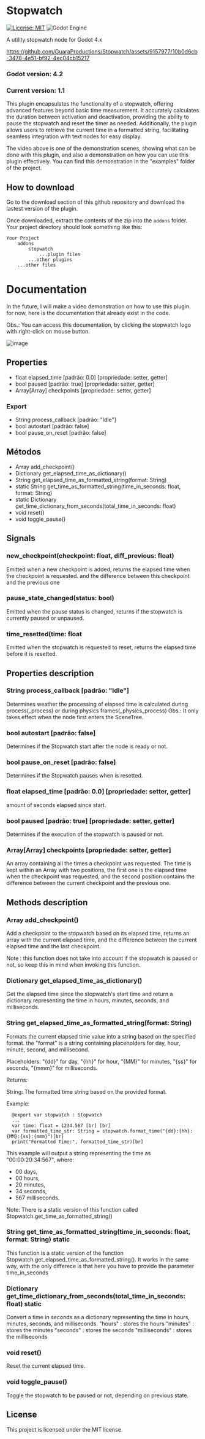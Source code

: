 # Stopwatch
[![License: MIT](https://img.shields.io/badge/License-MIT-yellow.svg)](https://opensource.org/licenses/MIT)
![Godot Engine](https://img.shields.io/badge/GODOT-%23FFFFFF.svg?style=for-the-badge&logo=godot-engine)

A utility stopwatch node for Godot 4.x

https://github.com/GuaraProductions/Stopwatch/assets/9157977/10b0d6cb-3478-4e51-bf92-4ec04cb15217

### **Godot version: 4.2**
### **Current version: 1.1**

This plugin encapsulates the functionality of a stopwatch, offering advanced features beyond basic time measurement. It accurately calculates the duration between activation and deactivation, providing the ability to pause the stopwatch and reset the timer as needed. Additionally, the plugin allows users to retrieve the current time in a formatted string, facilitating seamless integration with text nodes for easy display.

The video above is one of the demonstration scenes, showing what can be done with this plugin, and also a demonstration on how you can use this plugin effectively. You can find this demonstration in the "examples" folder of the project.

## How to download

Go to the download section of this github repository and download the lastest version of the plugin. 

Once downloaded, extract the contents of the zip into the ```addons``` folder. Your project directory should look something like this:

```
Your Project
    addons
        stopwatch
            ...plugin files
        ...other plugins
    ...other files
```

# Documentation

In the future, I will make a video demonstration on how to use this plugin. for now, here is the documentation that already exist in the code.

Obs.: You can access this documentation, by clicking the stopwatch logo with right-click on mouse button.

![image](https://github.com/GuaraProductions/Stopwatch/assets/9157977/0fa3a20a-8f0c-4d0a-a4ef-47c555abd8e8)

## Properties

 - float elapsed_time [padrão: 0.0] [propriedade: setter, getter]
 - bool paused [padrão: true] [propriedade: setter, getter]
 - Array[Array] checkpoints [propriedade: setter, getter]

### Export

 - String process_callback [padrão: "Idle"]
 - bool autostart [padrão: false]
 - bool pause_on_reset [padrão: false]

## Métodos

 - Array add_checkpoint()
 - Dictionary get_elapsed_time_as_dictionary()
 - String get_elapsed_time_as_formatted_string(format: String)
 - static String get_time_as_formatted_string(time_in_seconds: float, format: String)
 - static Dictionary get_time_dictionary_from_seconds(total_time_in_seconds: float)
 - void reset()
 - void toggle_pause()

## Signals

### new_checkpoint(checkpoint: float, diff_previous: float)

Emitted when a new checkpoint is added, returns the elapsed time when the checkpoint is requested. and the difference between this checkpoint and the previous one

### pause_state_changed(status: bool)

Emitted when the pause status is changed, returns if the stopwatch is currently paused or unpaused.

### time_resetted(time: float

Emitted when the stopwatch is requested to reset, returns the elapsed time before it is resetted.


## Properties description

### String process_callback [padrão: "Idle"]

Determines weather the processing of elapsed time is calculated during process(_process) or during physics frames(_physics_process) Obs.: It only takes effect when the node first enters the SceneTree.


### bool autostart [padrão: false]

Determines if the Stopwatch start after the node is ready or not.


### bool pause_on_reset [padrão: false]

Determines if the Stopwatch pauses when is resetted.


### float elapsed_time [padrão: 0.0] [propriedade: setter, getter]

amount of seconds elapsed since start.


### bool paused [padrão: true] [propriedade: setter, getter]

Determines if the execution of the stopwatch is paused or not.


### Array[Array] checkpoints [propriedade: setter, getter]

An array containing all the times a checkpoint was requested. The time is kept within an Array with two positions, the first one is the elapsed time when the checkpoint was requested, and the second position contains the difference between the current checkpoint and the previous one.


## Methods description

### Array add_checkpoint()

Add a checkpoint to the stopwatch based on its elapsed time, returns an array with the current elapsed time, and the difference between the current elapsed time and the last checkpoint. 
 
Note : this function does not take into account if the stopwatch is paused or not, so keep this in mind when invoking this function.


### Dictionary get_elapsed_time_as_dictionary()

Get the elapsed time since the stopwatch's start time and return a dictionary representing the time in hours, minutes, seconds, and milliseconds.


### String get_elapsed_time_as_formatted_string(format: String)

Formats the current elapsed time value into a string based on the specified format. the "format" is a string containing placeholders for day, hour, minute, second, and millisecond.
 
Placeholders: "{dd}" for day, "{hh}" for hour, "{MM}" for minutes, "{ss}" for seconds, "{mmm}" for milliseconds.
 
Returns:
 
String: The formatted time string based on the provided format.
 
Example:

```gdscript
  @export var stopwatch : Stopwatch
  ...
  var time: float = 1234.567 [br] [br]
  var formatted_time_str: String = stopwatch.format_time("{dd}:{hh}:{MM}:{ss}:{mmm}")[br]
  print("Formatted Time:", formatted_time_str)[br]
```
This example will output a string representing the time as "00:00:20:34:567", where:
 
- 00 days,
- 00 hours,
- 20 minutes,
- 34 seconds,
- 567 milliseconds. 
 
Note: There is a static version of this function called Stopwatch.get_time_as_formatted_string()

### String get_time_as_formatted_string(time_in_seconds: float, format: String) static

This function is a static version of the function Stopwatch.get_elapsed_time_as_formatted_string(). It works in the same way, with the only differece is that here you have to provide the parameter time_in_seconds

### Dictionary get_time_dictionary_from_seconds(total_time_in_seconds: float) static

Convert a time in seconds as a dictionary representing the time in hours, minutes, seconds, and milliseconds. 
"hours" : stores the hours 
"minutes" : stores the minutes 
"seconds" : stores the seconds 
"milliseconds" : stores the milliseconds

### void reset()

Reset the current elapsed time.

### void toggle_pause()

Toggle the stopwatch to be paused or not, depending on previous state.

## License

This project is licensed under the MIT license.
